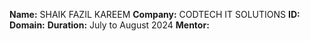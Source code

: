 **Name:** SHAIK FAZIL KAREEM
**Company:** CODTECH IT SOLUTIONS
**ID:**
**Domain:** 
**Duration:** July to August 2024
**Mentor:** 
